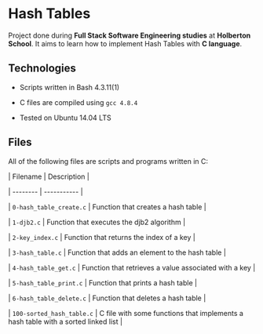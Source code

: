 # Hash Tables


Project done during **Full Stack Software Engineering studies** at **Holberton School**. It aims to learn how to implement Hash Tables with **C language**.


## Technologies

* Scripts written in Bash 4.3.11(1)

* C files are compiled using `gcc 4.8.4`

* Tested on Ubuntu 14.04 LTS


## Files

All of the following files are scripts and programs written in C:


| Filename | Description |

| -------- | ----------- |

| `0-hash_table_create.c` | Function that creates a hash table |

| `1-djb2.c` | Function that executes the djb2 algorithm |

| `2-key_index.c` | Function that returns the index of a key |

| `3-hash_table.c` | Function that adds an element to the hash table |

| `4-hash_table_get.c` | Function that retrieves a value associated with a key |

| `5-hash_table_print.c` | Function that prints a hash table |

| `6-hash_table_delete.c` | Function that deletes a hash table |

| `100-sorted_hash_table.c` | C file with some functions that implements a hash table with a sorted linked list |

